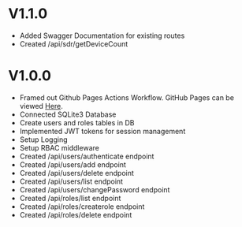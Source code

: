 # V1.1.0

* Added Swagger Documentation for existing routes
* Created /api/sdr/getDeviceCount

# V1.0.0

* Framed out Github Pages Actions Workflow. GitHub Pages can be viewed [Here](https://jared-bloomer.github.io/nodeSDR/).
* Connected SQLite3 Database
* Create users and roles tables in DB
* Implemented JWT tokens for session management
* Setup Logging
* Setup RBAC middleware
* Created /api/users/authenticate endpoint
* Created /api/users/add endpoint
* Created /api/users/delete endpoint
* Created /api/users/list endpoint
* Created /api/users/changePassword endpoint
* Created /api/roles/list endpoint
* Created /api/roles/createrole endpoint
* Created /api/roles/delete endpoint